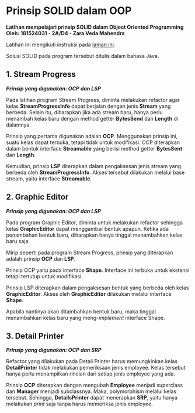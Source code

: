 # Prinsip SOLID dalam OOP

**Latihan mempelajari prinsip SOLID dalam Object Oriented Programming
Oleh: 181524031 - 2A/D4 - Zara Veda Mahendra**

Latihan ini mengikuti instruksi pada [laman ini](https://github.com/stefkavasileva/SoftUni-Software-Engineering/tree/master/C%23Fundamentals/OOP-Advanced/Exercises/SOLID-Lab).

Solusi SOLID pada program tersebut ditulis dalam bahasa Java.

## 1. Stream Progress
**_Prinsip yang digunakan: OCP dan LSP_**

Pada latihan program Stream Progress, diminta melakukan refactor agar kelas **StreamProgressInfo** dapat berjalan dengan jenis **Stream** yang berbeda. Selain itu, diharapkan jika ada stream baru, hanya perlu menambah kelas baru dengan method getter **BytesSend** dan **Length** di dalamnya.

Prinsip yang pertama digunakan adalah **OCP**. Menggunakan prinsip ini, suatu kelas dapat terbuka, tetapi tidak untuk modifikasi. OCP diterapkan dalam bentuk interface **Streamable** yang berisi method getter **BytesSent** dan **Length**.

Kemudian, prinsip **LSP** diterapkan dalam pengaksesan jenis stream yang berbeda oleh **StreamProgressInfo**. Akses tersebut dilakukan melalui base stream, yaitu interface **Streamable**.

## 2. Graphic Editor
**_Prinsip yang digunakan: OCP dan LSP_**

Pada program Graphic Editor, diminta untuk melakukan refactor sehingga kelas **GraphicEditor** dapat menggambar bentuk apapun. Ketika ada penambahan bentuk baru, diharapkan hanya tinggal menambahkan kelas baru saja.

Mirip seperti pada program Stream Progress, prinsip yang diterapkan adalah prinsip **OCP** dan **LSP**. 

Prinsip OCP yaitu pada interface **Shape**. Interface ini terbuka untuk ekstensi tetapi tertutup untuk modifikasi.

Prinsip LSP diterapkan dalam pengaksesan bentuk yang berbeda oleh kelas **GraphicEditor**. Akses oleh **GraphicEditor** dilakukan melalui interface **Shape**.

Apabila nantinya akan ditambahkan bentuk baru, maka tinggal menambahkan kelas baru yang meng-_implement_ interface Shape.

## 3. Detail Printer
**_Prinsip yang digunakan: OCP dan SRP_**

Refactor yang dilakukan pada Detail Printer harus memungkinkan kelas **DetailPrinter** tidak melakukan pemeriksaan jenis employee. Kelas tersebut hanya perlu menampilkan rincian dari setiap jenis employee yang ada.

Prinsip **OCP** diterapkan dengan mengubah **Employee** menjadi superclass dan **Manager** menjadi subclassnya. Maka, polymorphism melalui kelas tersebut. Sehingga, **DetailsPrinter** dapat menerapkan **SRP**, yaitu hanya melakukan _print_ saja tanpa harus memeriksa jenis employee.

